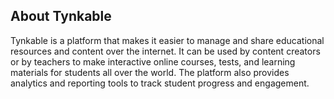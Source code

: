 ## About Tynkable

Tynkable  is a platform that makes it easier to manage and share educational resources and content over the internet. It can be used by content creators or by teachers to make interactive online courses, tests, and learning materials for students all over the world. The platform also provides analytics and reporting tools to track student progress and engagement. 
